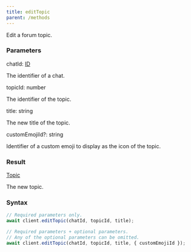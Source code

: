 ```yaml
---
title: editTopic
parent: /methods
---
```


Edit a forum topic.<span class="select-none">  </span>

### Parameters 

<div class="flex flex-col gap-3"><div><div class="font-mono" id="p_chatId" data-anchor><span class="font-bold">chatId</span><span class="opacity-50">:</span> <a href="/types/id"  >ID</a></div><div class="pl-3"><div class="no-margin">

The identifier of a chat.

</div></div></div><div><div class="font-mono" id="p_topicId" data-anchor><span class="font-bold">topicId</span><span class="opacity-50">:</span> <span>number</span></div><div class="pl-3"><div class="no-margin">

The identifier of the topic.

</div></div></div><div><div class="font-mono" id="p_title" data-anchor><span class="font-bold">title</span><span class="opacity-50">:</span> <span>string</span></div><div class="pl-3"><div class="no-margin">

The new title of the topic.

</div></div></div><div class="flex flex-col gap-3"><div><div class="flex gap-2"><div class="font-mono p" id="p_customEmojiId" data-anchor><span class="font-bold">customEmojiId</span><span class="opacity-50"><span title="Optional" class="cursor-help">?</span>:</span> <span>string</span></div></div><div class="pl-3"><div class="no-margin">

Identifier of a custom emoji to display as the icon of the topic.

</div></div></div></div></div>

### Result 

<div class="font-mono"><a href="/types/topic"  >Topic</a></div><div class="pl-3"><div class="no-margin">

The new topic.

</div></div>

### Syntax

```ts
// Required parameters only.
await client.editTopic(chatId, topicId, title);

// Required parameters + optional parameters.
// Any of the optional parameters can be omitted.
await client.editTopic(chatId, topicId, title, { customEmojiId });
```



